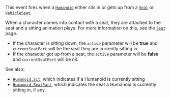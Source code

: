 This event fires when a [`Humanoid`](https://create.roblox.com/docs/reference/engine/classes/Humanoid) either sits in or gets up from a
[`Seat`](https://create.roblox.com/docs/reference/engine/classes/Seat) or [`VehicleSeat`](https://create.roblox.com/docs/reference/engine/classes/VehicleSeat).

When a character comes into contact with a seat, they are attached to the
seat and a sitting animation plays. For more information on this, see the
[`Seat`](https://create.roblox.com/docs/reference/engine/classes/Seat) page.

- If the character is sitting down, the `active` parameter will be
**true** and `currentSeatPart` will be the seat they are currently
sitting in.
- If the character got up from a seat, the `active` parameter will be
**false** and `currentSeatPart` will be nil.

See also:

- [`Humanoid.Sit`](https://create.roblox.com/docs/reference/engine/classes/Humanoid#Sit), which indicates if a Humanoid is currently sitting
- [`Humanoid.SeatPart`](https://create.roblox.com/docs/reference/engine/classes/Humanoid#SeatPart), which indicates the seat a Humanoid is
currently sitting in, if any.